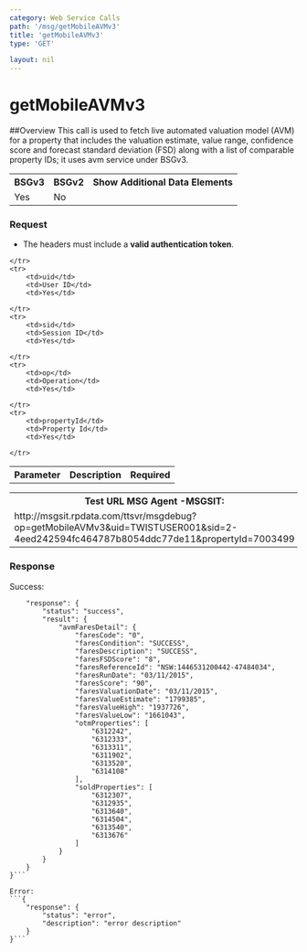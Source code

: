 ```yaml
---
category: Web Service Calls
path: '/msg/getMobileAVMv3'
title: 'getMobileAVMv3'
type: 'GET'

layout: nil
---
```


# getMobileAVMv3

##Overview
This call is used to fetch live automated valuation model (AVM) for a property that includes the valuation estimate, value range, confidence score and forecast standard deviation (FSD) along with a list of comparable property IDs; it uses avm service under BSGv3.

<table>
	<tbody>
	<tr>
		<th>BSGv3</th>
		<th>BSGv2</th>
		<th>Show Additional Data Elements</th>
	</tr>
	<tr>
		<td>Yes</td>
		<td>No</td>
		<td></td>
	</tr>

</tbody>
</table>

### Request

* The headers must include a **valid authentication token**.

<table>
	<tbody>
	<tr>
		<th>Parameter</th>
		<th>Description</th>
		<th>Required</th>
		
	</tr>
	<tr>
		<td>uid</td>
		<td>User ID</td>
		<td>Yes</td>
		
	</tr>
	<tr>
		<td>sid</td>
		<td>Session ID</td>
		<td>Yes</td>
		
	</tr>
	<tr>
		<td>op</td>
		<td>Operation</td>
		<td>Yes</td>
		
	</tr>
	<tr>
		<td>propertyId</td>
		<td>Property Id</td>
		<td>Yes</td>
		
	</tr>
</tbody>
</table>

<div id="msgtesturl">
<table>
	<tbody>
	<tr>
		<th>Test URL MSG Agent -MSGSIT:</th>
	</tr>
	<tr>
		<td>http://msgsit.rpdata.com/ttsvr/msgdebug?op=getMobileAVMv3&uid=TWISTUSER001&sid=2-4eed242594fc464787b8054ddc77de11&propertyId=7003499
		</td>
	</tr>
</tbody>
</table>
</div>

### Response

Success:
```{
    "response": {
        "status": "success",
        "result": {
            "avmFaresDetail": {
                "faresCode": "0",
                "faresCondition": "SUCCESS",
                "faresDescription": "SUCCESS",
                "faresFSDScore": "8",
                "faresReferenceId": "NSW:1446531200442-47484034",
                "faresRunDate": "03/11/2015",
                "faresScore": "90",
                "faresValuationDate": "03/11/2015",
                "faresValueEstimate": "1799385",
                "faresValueHigh": "1937726",
                "faresValueLow": "1661043",
                "otmProperties": [
                    "6312242",
                    "6312333",
                    "6313311",
                    "6311902",
                    "6313520",
                    "6314108"
                ],
                "soldProperties": [
                    "6312307",
                    "6312935",
                    "6313640",
                    "6314504",
                    "6313540",
                    "6313676"
                ]
            }
        }
    }
}```

Error:
```{
    "response": {
        "status": "error",
        "description": "error description"
    }
}```